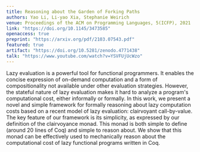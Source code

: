 ```yaml
---
title: Reasoning about the Garden of Forking Paths
authors: Yao Li, Li-yao Xia, Stephanie Weirich
venue: Proceedings of the ACM on Programming Languages, 5(ICFP), 2021
link: "https://doi.org/10.1145/3473585"
openaccess: true
preprint: "https://arxiv.org/pdf/2103.07543.pdf"
featured: true
artifact: "https://doi.org/10.5281/zenodo.4771438"
talk: "https://www.youtube.com/watch?v=YSVFUjUcWzo"
---
```


Lazy evaluation is a powerful tool for functional programmers. It enables the
concise expression of on-demand computation and a form of compositionality not
available under other evaluation strategies. However, the stateful nature of
lazy evaluation makes it hard to analyze a program's computational cost, either
informally or formally. In this work, we present a novel and simple framework
for formally reasoning about lazy computation costs based on a recent model of
lazy evaluation: clairvoyant call-by-value. The key feature of our framework is
its simplicity, as expressed by our definition of the clairvoyance monad. This
monad is both simple to define (around 20 lines of Coq) and simple to reason
about. We show that this monad can be effectively used to mechanically reason
about the computational cost of lazy functional programs written in Coq.
